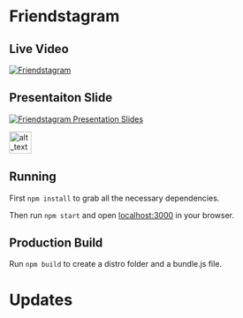 # Friendstagram

## Live Video

[![Friendstagram](https://i.ytimg.com/vi/mhuxYT8mv8w/maxresdefault.jpg)](https://youtu.be/mhuxYT8mv8w "SCSE Advanced Software Engineering - Friendstagram")

## Presentaiton Slide

[![Friendstagram Presentation Slides](<img alt="friendstagram_img" width="40px" src="images/presentation_slides.png.PNG" />)](https://docs.google.com/presentation/d/1_DOLCmXakwbbHjOYL3aSEgZtcirnUCfE/edit?usp=sharing&ouid=103675070987504181107&rtpof=true&sd=true)

[<img alt="alt_text" width="40px" src="images/image.PNG" />](https://www.google.com/)

## Running

First `npm install` to grab all the necessary dependencies.

Then run `npm start` and open <localhost:3000> in your browser.

## Production Build

Run `npm build` to create a distro folder and a bundle.js file.

# Updates

